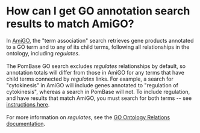 # How can I get GO annotation search results to match AmiGO?
<!-- pombase_categories: Querying/Searching,Using ontologies -->

In [AmiGO](http://amigo.geneontology.org/), the "term association"
search retrieves gene products annotated to a GO term and to any of its
child terms, following all relationships in the ontology, including
*regulates*.\
\
The PomBase GO search excludes *regulates* relationships by default, so
annotation totals will differ from those in AmiGO for any terms that
have child terms connected by *regulates* links. For example, a search
for "cytokinesis" in AmiGO will include genes annotated to "regulation
of cytokinesis", whereas a search in PomBase will not. To include
regulation, and have results that match AmiGO, you must search for both
terms -- see [instructions here](/faq/how-can-i-search-genes-involved-both-go-process-and-regulation-process).\
\
For more information on *regulates*, see the [GO Ontology Relations documentation](http://www.geneontology.org/GO.ontology.relations.shtml).

